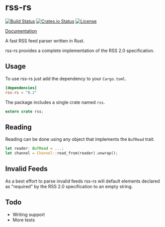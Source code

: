 # rss-rs

[![Build Status](https://travis-ci.org/jameshurst/rss-rs.svg?branch=master)](https://travis-ci.org/jameshurst/rss-rs)
[![Crates.io Status](http://meritbadge.herokuapp.com/rss-rs)](https://crates.io/crates/rss-rs)
[![License](https://img.shields.io/badge/license-MIT-blue.svg)](https://raw.githubusercontent.com/jameshurst/rss-rs/master/LICENSE)

[Documentation](https://jameshurst.github.io/rss-rs/rss/)

A fast RSS feed parser written in Rust. 

rss-rs provides a complete implementation of the RSS 2.0 specification.

## Usage

To use rss-rs just add the dependency to your `Cargo.toml`.

```toml
[dependencies]
rss-rs = "0.2"
```

The package includes a single crate named `rss`.

```rust
extern crate rss;
```

## Reading

Reading can be done using any object that implements the `BufRead` trait. 

```rust
let reader: BufRead = ...;
let channel = Channel::read_from(reader).unwrap();
```

## Invalid Feeds

As a best effort to parse invalid feeds rss-rs will default elements declared as "required" by the RSS 2.0 specification to an empty string.

## Todo

* Writing support
* More tests
